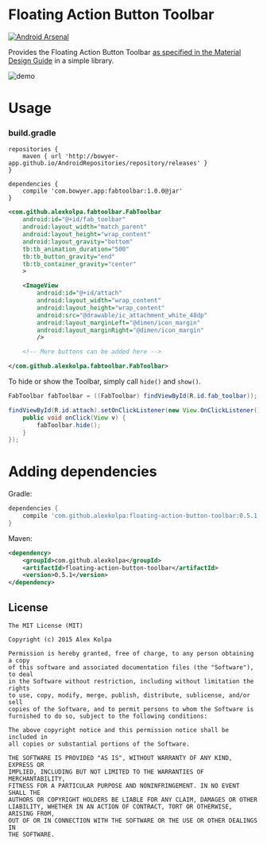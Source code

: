 Floating Action Button Toolbar
==============================

[![Android Arsenal](https://img.shields.io/badge/Android%20Arsenal-fab--toolbar-brightgreen.svg?style=flat)](http://android-arsenal.com/details/1/1740)

Provides the Floating Action Button Toolbar [as specified in the Material Design Guide](http://www.google.com/design/spec/components/buttons-floating-action-button.html#buttons-floating-action-button-transitions) in a simple library.

![demo](https://cloud.githubusercontent.com/assets/3596362/7158276/a4883268-e378-11e4-9918-78d071ac7a97.gif)

Usage
====

### build.gradle

```
repositories {
    maven { url 'http://bowyer-app.github.io/AndroidRepositories/repository/releases' }
}

dependencies {
    compile 'com.bowyer.app:fabtoolbar:1.0.0@jar'
}
```

```xml
<com.github.alexkolpa.fabtoolbar.FabToolbar
	android:id="@+id/fab_toolbar"
	android:layout_width="match_parent"
	android:layout_height="wrap_content"
	android:layout_gravity="bottom"
	tb:tb_animation_duration="500"
	tb:tb_button_gravity="end"
	tb:tb_container_gravity="center"
	>

	<ImageView
		android:id="@+id/attach"
		android:layout_width="wrap_content"
		android:layout_height="wrap_content"
		android:src="@drawable/ic_attachment_white_48dp"
		android:layout_marginLeft="@dimen/icon_margin"
		android:layout_marginRight="@dimen/icon_margin"
		/>

	<!-- More buttons can be added here -->

</com.github.alexkolpa.fabtoolbar.FabToolbar>
```

To hide or show the Toolbar, simply call `hide()` and `show()`.

```java
FabToolbar fabToolbar = ((FabToolbar) findViewById(R.id.fab_toolbar));

findViewById(R.id.attach).setOnClickListener(new View.OnClickListener() {
	public void onClick(View v) {
		fabToolbar.hide();
	}
});

```

Adding dependencies
=====================

Gradle:
```groovy
dependencies {
	compile 'com.github.alexkolpa:floating-action-button-toolbar:0.5.1'
}
```

Maven:
```xml
<dependency>
	<groupId>com.github.alexkolpa</groupId>
	<artifactId>floating-action-button-toolbar</artifactId>
	<version>0.5.1</version>
</dependency>
```

License
--------

    The MIT License (MIT)

    Copyright (c) 2015 Alex Kolpa
    
    Permission is hereby granted, free of charge, to any person obtaining a copy
    of this software and associated documentation files (the "Software"), to deal
    in the Software without restriction, including without limitation the rights
    to use, copy, modify, merge, publish, distribute, sublicense, and/or sell
    copies of the Software, and to permit persons to whom the Software is
    furnished to do so, subject to the following conditions:
    
    The above copyright notice and this permission notice shall be included in
    all copies or substantial portions of the Software.
    
    THE SOFTWARE IS PROVIDED "AS IS", WITHOUT WARRANTY OF ANY KIND, EXPRESS OR
    IMPLIED, INCLUDING BUT NOT LIMITED TO THE WARRANTIES OF MERCHANTABILITY,
    FITNESS FOR A PARTICULAR PURPOSE AND NONINFRINGEMENT. IN NO EVENT SHALL THE
    AUTHORS OR COPYRIGHT HOLDERS BE LIABLE FOR ANY CLAIM, DAMAGES OR OTHER
    LIABILITY, WHETHER IN AN ACTION OF CONTRACT, TORT OR OTHERWISE, ARISING FROM,
    OUT OF OR IN CONNECTION WITH THE SOFTWARE OR THE USE OR OTHER DEALINGS IN
    THE SOFTWARE.
